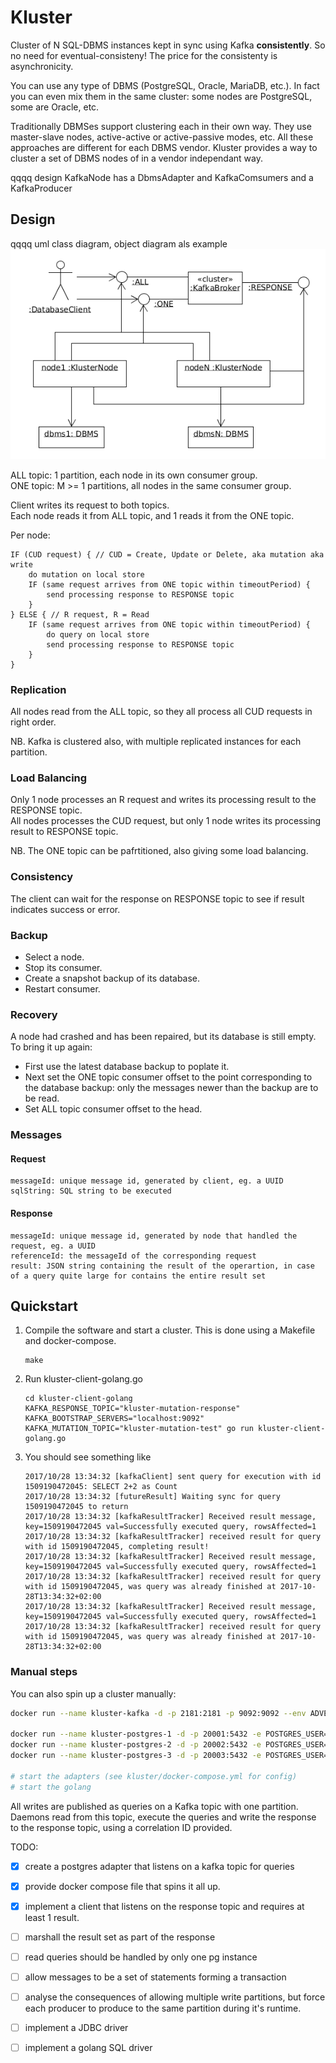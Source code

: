 # Kluster

Cluster of N SQL-DBMS instances kept in sync using Kafka __consistently__. So no need for eventual-consisteny! The price for
the consistenty is asynchronicity.

You can use any type of DBMS (PostgreSQL, Oracle, MariaDB, etc.). In fact you can even mix them in the same cluster:
some nodes are PostgreSQL, some are Oracle, etc.

Traditionally DBMSes support clustering each in their own way. They use master-slave nodes, active-active or active-passive modes, etc.
All these approaches are different for each DBMS vendor. Kluster provides a way to cluster a set of DBMS nodes of in a
vendor independant way.

qqqq design KafkaNode has a DbmsAdapter and KafkaComsumers and a KafkaProducer  


## Design

qqqq uml class diagram, object diagram als example
![kluster-design](kluster-design.png)

ALL topic: 1 partition, each node in its own consumer group.  
ONE topic: M >= 1 partitions, all nodes in the same consumer group.

Client writes its request to both topics.  
Each node reads it from ALL topic, and 1 reads it from the ONE topic.

Per node:
```
IF (CUD request) { // CUD = Create, Update or Delete, aka mutation aka write
    do mutation on local store
    IF (same request arrives from ONE topic within timeoutPeriod) {
        send processing response to RESPONSE topic
    }
} ELSE { // R request, R = Read
    IF (same request arrives from ONE topic within timeoutPeriod) {
        do query on local store
        send processing response to RESPONSE topic
    }
}
```

### Replication

All nodes read from the ALL topic, so they all process all CUD requests in right order.

NB. Kafka is clustered also, with multiple replicated instances for each partition.

### Load Balancing

Only 1 node processes an R request and writes its processing result to the RESPONSE topic.  
All nodes processes the CUD request, but only 1 node writes its processing result to RESPONSE topic.

NB. The ONE topic can be pafrtitioned, also giving some load balancing.

### Consistency

The client can wait for the response on RESPONSE topic to see if result indicates success or error.

### Backup

- Select a node.
- Stop its consumer.
- Create a snapshot backup of its database.
- Restart consumer.

### Recovery

A node had crashed and has been repaired, but its database is still empty. To bring it up again:

- First use the latest database backup to poplate it.
- Next set the ONE topic consumer offset to the point corresponding to the database backup: only the messages newer than the backup are to be read.
- Set ALL topic consumer offset to the head.

### Messages

#### Request
```
messageId: unique message id, generated by client, eg. a UUID
sqlString: SQL string to be executed
```

#### Response
```
messageId: unique message id, generated by node that handled the request, eg. a UUID
referenceId: the messageId of the corresponding request
result: JSON string containing the result of the operartion, in case of a query quite large for contains the entire result set
```

## Quickstart

 1. Compile the software and start a cluster. This is done using a Makefile and docker-compose.  
 
        make
 
 1. Run kluster-client-golang.go

        cd kluster-client-golang
        KAFKA_RESPONSE_TOPIC="kluster-mutation-response" KAFKA_BOOTSTRAP_SERVERS="localhost:9092" KAFKA_MUTATION_TOPIC="kluster-mutation-test" go run kluster-client-golang.go

 1. You should see something like 
 
        2017/10/28 13:34:32 [kafkaClient] sent query for execution with id 1509190472045: SELECT 2+2 as Count
        2017/10/28 13:34:32 [futureResult] Waiting sync for query 1509190472045 to return
        2017/10/28 13:34:32 [kafkaResultTracker] Received result message, key=1509190472045 val=Successfully executed query, rowsAffected=1 
        2017/10/28 13:34:32 [kafkaResultTracker] received result for query with id 1509190472045, completing result!
        2017/10/28 13:34:32 [kafkaResultTracker] Received result message, key=1509190472045 val=Successfully executed query, rowsAffected=1 
        2017/10/28 13:34:32 [kafkaResultTracker] received result for query with id 1509190472045, was query was already finished at 2017-10-28T13:34:32+02:00
        2017/10/28 13:34:32 [kafkaResultTracker] Received result message, key=1509190472045 val=Successfully executed query, rowsAffected=1 
        2017/10/28 13:34:32 [kafkaResultTracker] received result for query with id 1509190472045, was query was already finished at 2017-10-28T13:34:32+02:00

### Manual steps
You can also spin up a cluster manually:

```sh
docker run --name kluster-kafka -d -p 2181:2181 -p 9092:9092 --env ADVERTISED_HOST=localhost --env ADVERTISED_PORT=9092 --env TOPICS=kluster-mutation,kluster-response spotify/kafka
            
docker run --name kluster-postgres-1 -d -p 20001:5432 -e POSTGRES_USER=kluster -e POSTGRES_PASSWORD=kluster -d postgres
docker run --name kluster-postgres-2 -d -p 20002:5432 -e POSTGRES_USER=kluster -e POSTGRES_PASSWORD=kluster -d postgres
docker run --name kluster-postgres-3 -d -p 20003:5432 -e POSTGRES_USER=kluster -e POSTGRES_PASSWORD=kluster -d postgres

# start the adapters (see kluster/docker-compose.yml for config) 
# start the golang
```

All writes are published as queries on a Kafka topic with one partition. 
Daemons read from this topic, execute the queries and write the response to the
response topic, using a correlation ID provided.

TODO:

 - [X] create a postgres adapter that listens on a kafka topic for queries
 - [X] provide docker compose file that spins it all up.
 - [X] implement a client that listens on the response topic and requires at least 1 result.
 - [ ] marshall the result set as part of the response
 - [ ] read queries should be handled by only one pg instance
 - [ ] allow messages to be a set of statements forming a transaction
 - [ ] analyse the consequences of allowing multiple write partitions, but force each producer to produce to the same partition during it's runtime.
 - [ ] implement a JDBC driver 
 - [ ] implement a golang SQL driver
 